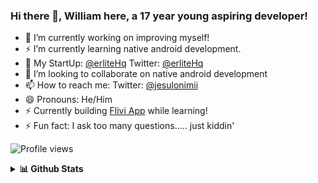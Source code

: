 ### Hi there 👋, William here, a 17 year young aspiring developer!


- 🔭 I’m currently working on improving myself!
- ⚡ I’m currently learning native android development.
- 🌱 My StartUp: <a href="https://www.github.com/erliteHq">@erliteHq</a> Twitter: <a href="https://www.twiiter.com/erliteHq">@erliteHq</a> 
- 👯 I’m looking to collaborate on native android development
- 📫 How to reach me: Twitter: <a href="https://www.twitter.com/jesulonimii">@jesulonimii</a>
- 😄 Pronouns: He/Him
- ⚡ Currently building <a href="https://www.twitter.com/fliviApp">Flivi App</a> while learning!
- ⚡ Fun fact: I ask too many questions..... just kiddin'

<!---- 🤔 I’m looking for help with ...-->
<!--- 💬 Ask me about ...-->

![Profile views](https://gpvc.arturio.dev/jesulonimii)  


<details>
  <summary><b>📊 Github Stats</b></summary>
  <p align="center"> <img src="https://github-readme-stats.vercel.app/api?username=jesulonimii&count_private=true&show_icons=true&include_all_commits=true" alt="Shreyas Patil | Stats" />
</details>
